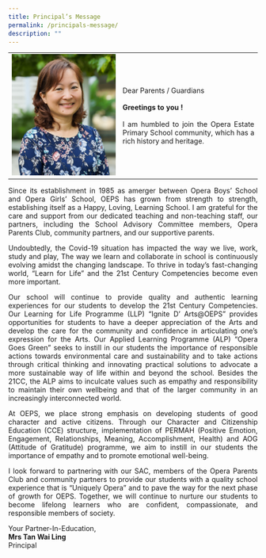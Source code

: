 ```yaml
---
title: Principal’s Message
permalink: /principals-message/
description: ""
---
```

<table style="border-collapse: collapse; width: 100%;" border="0">
<tbody>
<tr>
<td style="width: 40%;"><img src="/images/principal.jpg"></td>
<td style="width: 50%;">
	<p align="justify">Dear Parents / Guardians <br><br><strong>Greetings to you !</strong><br><br>I am humbled to join the Opera Estate Primary School community, which has a rich history and heritage. </p>
</td>
</tr>
</tbody>
</table>
<p align="justify">Since its establishment in 1985 as amerger between Opera Boys’ School and Opera Girls’ School, OEPS has grown from strength to strength, establishing itself as a Happy, Loving, Learning School. I am grateful for the care and support from our dedicated teaching and non-teaching staff, our partners, including the School Advisory Committee members, Opera Parents Club, community partners, and our supportive parents.</p>
<p align="justify">Undoubtedly, the Covid-19 situation has impacted the way we live, work, study and play, The way we learn and collaborate in school is continuously evolving amidst the changing landscape. To thrive in today’s fast-changing world, “Learn for Life” and the 21st Century Competencies become even more important.</p>
<p align="justify">Our school will continue to provide quality and authentic learning experiences for our students to develop the 21st Century Competencies. Our Learning for Life Programme (LLP) “Ignite D’ Arts@OEPS” provides opportunities for students to have a deeper appreciation of the Arts and develop the care for the community and confidence in articulating one’s expression for the Arts. Our Applied Learning Programme (ALP) “Opera Goes Green” seeks to instill in our students the importance of responsible actions towards environmental care and sustainability and to take actions through critical thinking and innovating practical solutions to advocate a more sustainable way of life within and beyond the school. Besides the 21CC, the ALP aims to inculcate values such as empathy and responsibility to maintain their own wellbeing and that of the larger community in an increasingly interconnected world.</p>
<p align="justify">At OEPS, we place strong emphasis on developing students of good character and active citizens. Through our Character and Citizenship Education (CCE) structure, implementation of PERMAH (Positive Emotion, Engagement, Relationships, Meaning, Accomplishment, Health) and AOG (Attitude of Gratitude) programme, we aim to instill in our students the importance of empathy and to promote emotional well-being.</p>
<p align="justify">I look forward to partnering with our SAC, members of the Opera Parents Club and community partners to provide our students with a quality school experience that is “Uniquely Opera” and to pave the way for the next phase of growth for OEPS. Together, we will continue to nurture our students to become lifelong learners who are confident, compassionate, and responsible members of society.</p>


<p>Your Partner-In-Education,<br><strong>Mrs Tan Wai Ling<br></strong>Principal</p>